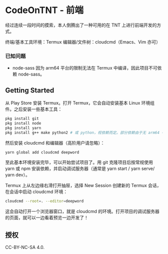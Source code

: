 # CodeOnTNT - 前端

经过连续一段时间的摸索，本人倒腾出了一种可用的在 TNT 上进行前端开发的方式。

终端/基本工具环境：Termux
编辑器/文件树：cloudcmd（Emacs、Vim 亦可）

### 已知问题
- node-sass 因为 arm64 平台的限制无法在 Termux 中编译，因此项目不可依赖 node-sass。

## Getting Started

从 Play Store 安装 Termux。打开 Termux，它会自动安装基本 Linux 环境组件。之后安装一些基本工具：

```sh
pkg install git
pkg install node
pkg install yarn
pkg install g++ make python2 # 或 python，视依赖而定。部分依赖由于无 arm64 平台的二进制预编译文件可能需要编译，因此准备工具链。本命令可选。
```

然后安装 cloudcmd 和编辑器（高阶用户请忽略）：

```sh
yarn global add cloudcmd deepword
```

至此基本环境安装完毕，可以开始尝试项目了。用 git 克隆项目后按常规使用 yarn 或 npm 安装依赖，并启动调试服务器（通常是 yarn start / yarn serve/ yarn dev）。

Termux 上从左边缘右滑打开抽屉，选择 New Session 创建新的 Termux 会话，在会话中启动 cloudcmd 环境：

```sh
cloudcmd --root=. --editor=deepword
```

这会自动打开一个浏览器窗口，就是 cloudcmd 的环境。打开项目的调试服务器的页面，就可以一边看着预览一边开发了！

## 授权

CC-BY-NC-SA 4.0.
